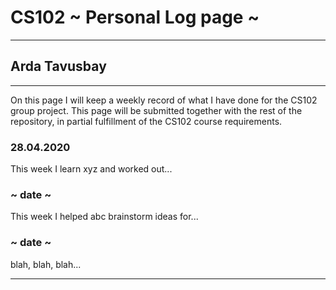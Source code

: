 # CS102 ~ Personal Log page ~
****
## Arda Tavusbay
****

On this page I will keep a weekly record of what I have done for the CS102 group project. This page will be submitted together with the rest of the repository, in partial fulfillment of the CS102 course requirements.

### 28.04.2020
This week I learn xyz and worked out...

### ~ date ~
This week I helped abc brainstorm ideas for...

### ~ date ~
blah, blah, blah...

****
